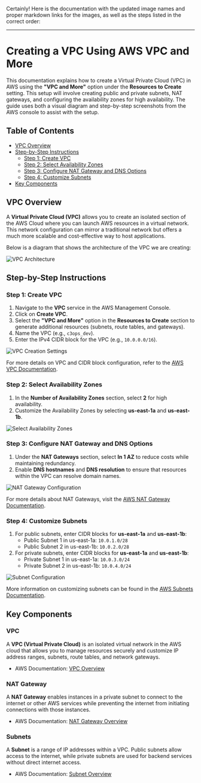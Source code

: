 Certainly! Here is the documentation with the updated image names and proper markdown links for the images, as well as the steps listed in the correct order:

---

# Creating a VPC Using AWS VPC and More

This documentation explains how to create a Virtual Private Cloud (VPC) in AWS using the **"VPC and More"** option under the **Resources to Create** setting. This setup will involve creating public and private subnets, NAT gateways, and configuring the availability zones for high availability. The guide uses both a visual diagram and step-by-step screenshots from the AWS console to assist with the setup.

## Table of Contents

- [VPC Overview](#vpc-overview)
- [Step-by-Step Instructions](#step-by-step-instructions)
  - [Step 1: Create VPC](#step-1-create-vpc)
  - [Step 2: Select Availability Zones](#step-2-select-availability-zones)
  - [Step 3: Configure NAT Gateway and DNS Options](#step-3-configure-nat-gateway-and-dns-options)
  - [Step 4: Customize Subnets](#step-4-customize-subnets)
- [Key Components](#key-components)

## VPC Overview

A **Virtual Private Cloud (VPC)** allows you to create an isolated section of the AWS Cloud where you can launch AWS resources in a virtual network. This network configuration can mirror a traditional network but offers a much more scalable and cost-effective way to host applications.

Below is a diagram that shows the architecture of the VPC we are creating:

![VPC Architecture](/images/create_vpc_vpcandmore.png)

## Step-by-Step Instructions

### Step 1: Create VPC

1. Navigate to the **VPC** service in the AWS Management Console.
2. Click on **Create VPC**.
3. Select the **"VPC and More"** option in the **Resources to Create** section to generate additional resources (subnets, route tables, and gateways).
4. Name the VPC (e.g., `c3ops_dev`).
5. Enter the IPv4 CIDR block for the VPC (e.g., `10.0.0.0/16`).

![VPC Creation Settings](/images/vpc_creation_settings.png)

For more details on VPC and CIDR block configuration, refer to the [AWS VPC Documentation](https://docs.aws.amazon.com/vpc/latest/userguide/VPC_Subnets.html).

### Step 2: Select Availability Zones

1. In the **Number of Availability Zones** section, select **2** for high availability.
2. Customize the Availability Zones by selecting **us-east-1a** and **us-east-1b**.

![Select Availability Zones](/images/select_availability_zones.png)

### Step 3: Configure NAT Gateway and DNS Options

1. Under the **NAT Gateways** section, select **In 1 AZ** to reduce costs while maintaining redundancy.
2. Enable **DNS hostnames** and **DNS resolution** to ensure that resources within the VPC can resolve domain names.

![NAT Gateway Configuration](/images/nat_gateway_dns_options.png)

For more details about NAT Gateways, visit the [AWS NAT Gateway Documentation](https://docs.aws.amazon.com/vpc/latest/userguide/vpc-nat-gateway.html).

### Step 4: Customize Subnets

1. For public subnets, enter CIDR blocks for **us-east-1a** and **us-east-1b**:
   - Public Subnet 1 in us-east-1a: `10.0.1.0/28`
   - Public Subnet 2 in us-east-1b: `10.0.2.0/28`
2. For private subnets, enter CIDR blocks for **us-east-1a** and **us-east-1b**:
   - Private Subnet 1 in us-east-1a: `10.0.3.0/24`
   - Private Subnet 2 in us-east-1b: `10.0.4.0/24`

![Subnet Configuration](/images/customize_subnets.png)

More information on customizing subnets can be found in the [AWS Subnets Documentation](https://docs.aws.amazon.com/vpc/latest/userguide/VPC_Subnets.html).

## Key Components

### VPC
A **VPC (Virtual Private Cloud)** is an isolated virtual network in the AWS cloud that allows you to manage resources securely and customize IP address ranges, subnets, route tables, and network gateways.

- AWS Documentation: [VPC Overview](https://docs.aws.amazon.com/vpc/latest/userguide/what-is-amazon-vpc.html)

### NAT Gateway
A **NAT Gateway** enables instances in a private subnet to connect to the internet or other AWS services while preventing the internet from initiating connections with those instances.

- AWS Documentation: [NAT Gateway Overview](https://docs.aws.amazon.com/vpc/latest/userguide/vpc-nat-gateway.html)

### Subnets
A **Subnet** is a range of IP addresses within a VPC. Public subnets allow access to the internet, while private subnets are used for backend services without direct internet access.

- AWS Documentation: [Subnet Overview](https://docs.aws.amazon.com/vpc/latest/userguide/VPC_Subnets.html)
